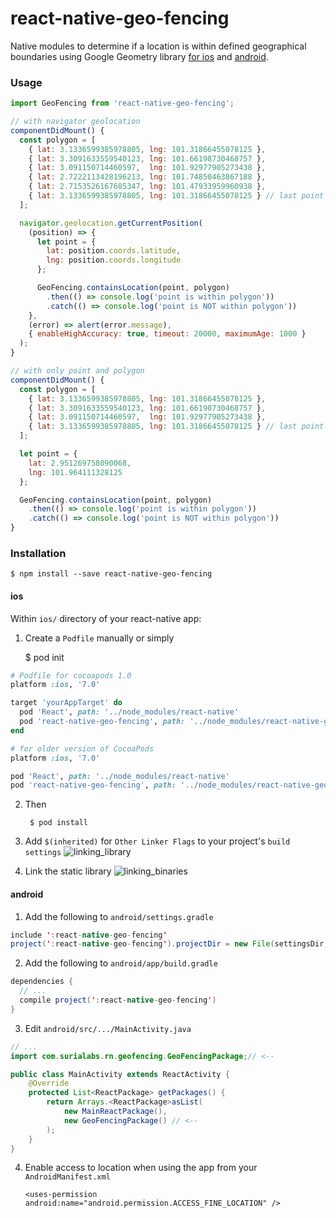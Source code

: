 # react-native-geo-fencing

Native modules to determine if a location is within defined geographical boundaries using Google Geometry library [for ios](https://developers.google.com/maps/documentation/ios-sdk/reference/group___geometry_utils.html#ga8aad2b31a4a4197c919b8da82c84d180) and [android](http://googlemaps.github.io/android-maps-utils/javadoc/com/google/maps/android/PolyUtil.html#containsLocation-LatLng-java.util.List-boolean-).

### Usage
```js
import GeoFencing from 'react-native-geo-fencing';
```
```js
// with navigator geolocation
componentDidMount() {
  const polygon = [
    { lat: 3.1336599385978805, lng: 101.31866455078125 },
    { lat: 3.3091633559540123, lng: 101.66198730468757 },
    { lat: 3.091150714460597,  lng: 101.92977905273438 },
    { lat: 2.7222113428196213, lng: 101.74850463867188 },
    { lat: 2.7153526167685347, lng: 101.47933959960938 },
    { lat: 3.1336599385978805, lng: 101.31866455078125 } // last point has to be same as first point
  ];

  navigator.geolocation.getCurrentPosition(
    (position) => {
      let point = {
        lat: position.coords.latitude,
        lng: position.coords.longitude
      };

      GeoFencing.containsLocation(point, polygon)
        .then(() => console.log('point is within polygon'))
        .catch(() => console.log('point is NOT within polygon'))
    },
    (error) => alert(error.message),
    { enableHighAccuracy: true, timeout: 20000, maximumAge: 1000 }
  );
}
```

```js
// with only point and polygon
componentDidMount() {
  const polygon = [
    { lat: 3.1336599385978805, lng: 101.31866455078125 },
    { lat: 3.3091633559540123, lng: 101.66198730468757 },
    { lat: 3.091150714460597,  lng: 101.92977905273438 },
    { lat: 3.1336599385978805, lng: 101.31866455078125 } // last point has to be same as first point
  ];

  let point = {
    lat: 2.951269758090068,
    lng: 101.964111328125
  };

  GeoFencing.containsLocation(point, polygon)
    .then(() => console.log('point is within polygon'))
    .catch(() => console.log('point is NOT within polygon'))
}
```

### Installation
    $ npm install --save react-native-geo-fencing
#### ios
Within ```ios/``` directory of your react-native app:

1. Create a  ```Podfile``` manually or simply

    $ pod init

  ```ruby
  # Podfile for cocoapods 1.0
  platform :ios, '7.0'

  target 'yourAppTarget' do
    pod 'React', path: '../node_modules/react-native'
    pod 'react-native-geo-fencing', path: '../node_modules/react-native-geo-fencing'
  end
  ```

  ```ruby
  # for older version of CocoaPods
  platform :ios, '7.0'

  pod 'React', path: '../node_modules/react-native'
  pod 'react-native-geo-fencing', path: '../node_modules/react-native-geo-fencing'
  ```

2. Then

        $ pod install

3.  Add ```$(inherited)``` for ```Other Linker Flags``` to your project's ```build settings```
  ![linking_library](/screenshots/linker_flags.png)

4. Link the static library
  ![linking_binaries](/screenshots/link_binaries.png)


#### android
1. Add the following to ```android/settings.gradle```
  ```java
  include ':react-native-geo-fencing'
  project(':react-native-geo-fencing').projectDir = new File(settingsDir, '../node_modules/react-native-geo-fencing/android')
  ```

2. Add the following to ```android/app/build.gradle```
  ```java
  dependencies {
    // ...
    compile project(':react-native-geo-fencing')
  }
  ```

3. Edit ```android/src/.../MainActivity.java```
  ```java
  // ...
  import com.surialabs.rn.geofencing.GeoFencingPackage;// <--

  public class MainActivity extends ReactActivity {
      @Override
      protected List<ReactPackage> getPackages() {
          return Arrays.<ReactPackage>asList(
              new MainReactPackage(),
              new GeoFencingPackage() // <--
          );
      }
  }
  ```
4. Enable access to location when using the app from your ```AndroidManifest.xml```

    ```<uses-permission android:name="android.permission.ACCESS_FINE_LOCATION" />```
